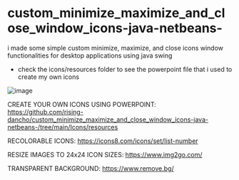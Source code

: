 # custom_minimize_maximize_and_close_window_icons-java-netbeans-
i made some simple custom minimize, maximize, and close icons window functionalities for desktop applications using java swing

- check the icons/resources folder to see the powerpoint file that i used to create my own icons


![image](https://user-images.githubusercontent.com/43742265/187011262-793e2f71-f2d5-46a5-a550-e898593be3ed.png)



CREATE YOUR OWN ICONS USING POWERPOINT:   https://github.com/rising-dancho/custom_minimize_maximize_and_close_window_icons-java-netbeans-/tree/main/Icons/resources

RECOLORABLE ICONS:                        https://icons8.com/icons/set/list-number

RESIZE IMAGES TO 24x24 ICON SIZES:        https://www.img2go.com/

TRANSPARENT BACKGROUND:                   https://www.remove.bg/
